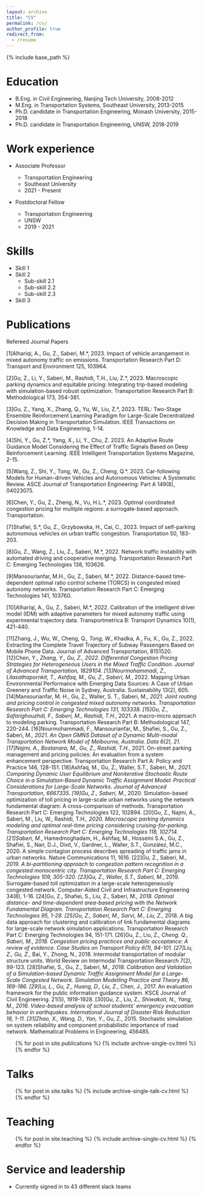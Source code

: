 ```yaml
---
layout: archive
title: "CV"
permalink: /cv/
author_profile: true
redirect_from:
  - /resume
---
```


{% include base_path %}

Education
======
* B.Eng. in Civil Engineering, Nanjing Tech University, 2008-2012
* M.Eng. in Transportation Systems, Southeast University, 2013-2015
* Ph.D. candidate	in Transportation Engineering, Monash University, 2015-2018
* Ph.D. candidate	in Transportation Engineering, UNSW, 2018-2019


Work experience
======
* Associate Professor
  * Transportation Engineering
  * Southeast University
  * 2021 - Present
    
* Postdoctoral Fellow
  * Transportation Engineering
  * UNSW
  * 2019 - 2021

  
Skills
======
* Skill 1
* Skill 2
  * Sub-skill 2.1
  * Sub-skill 2.2
  * Sub-skill 2.3
* Skill 3

Publications
======
Refereed Journal Papers

[1]Alhariqi, A., Gu, Z., Saberi, M.*, 2023. Impact of vehicle arrangement in mixed autonomy traffic on emissions. Transportation Research Part D: Transport and Environment 125, 103964.

[2]Gu, Z., Li, Y., Saberi, M., Rashidi, T.H., Liu, Z.*, 2023. Macroscopic parking dynamics and equitable pricing: Integrating trip-based modeling with simulation-based robust optimization. Transportation Research Part B: Methodological 173, 354-381.

[3]Gu, Z., Yang, X., Zhang, Q., Yu, W., Liu, Z.*, 2023. TERL: Two-Stage Ensemble Reinforcement Learning Paradigm for Large-Scale Decentralized Decision Making in Transportation Simulation. IEEE Transactions on Knowledge and Data Engineering, 1-14.

[4]Shi, Y., Gu, Z.*, Yang, X., Li, Y., Chu, Z. 2023. An Adaptive Route Guidance Model Considering the Effect of Traffic Signals Based on Deep Reinforcement Learning. IEEE Intelligent Transportation Systems Magazine, 2-15.

[5]Wang, Z., Shi, Y., Tong, W., Gu, Z., Cheng, Q.*. 2023. Car-following Models for Human-driven Vehicles and Autonomous Vehicles: A Systematic Review. ASCE Journal of Transportation Engineering: Part A 149(8), 04023075.

[6]Chen, Y., Gu, Z., Zheng, N., Vu, H.L.*, 2023. Optimal coordinated congestion pricing for multiple regions: a surrogate-based approach. Transportation.

[7]Shafiei, S.*, Gu, Z., Grzybowska, H., Cai, C., 2023. Impact of self-parking autonomous vehicles on urban traffic congestion. Transportation 50, 183-203.

[8]Gu, Z., Wang, Z., Liu, Z., Saberi, M.*, 2022. Network traffic instability with automated driving and cooperative merging. Transportation Research Part C: Emerging Technologies 138, 103626.

[9]Mansourianfar, M.H., Gu, Z., Saberi, M.*, 2022. Distance-based time-dependent optimal ratio control scheme (TORCS) in congested mixed autonomy networks. Transportation Research Part C: Emerging Technologies 141, 103760.

[10]Alhariqi, A., Gu, Z., Saberi, M.*, 2022. Calibration of the intelligent driver model (IDM) with adaptive parameters for mixed autonomy traffic using experimental trajectory data. Transportmetrica B: Transport Dynamics 10(1), 421-440.

[11]Zhang, J., Wu, W., Cheng, Q.*, Tong, W.*, Khadka, A., Fu, X., Gu, Z., 2022. Extracting the Complete Travel Trajectory of Subway Passengers Based on Mobile Phone Data. Journal of Advanced Transportation, 8151520.
[12]Chen, Y.*, Zhang, Y., Gu, Z., 2022. Differential Congestion Pricing Strategies for Heterogeneous Users in the Mixed Traffic Condition. Journal of Advanced Transportation, 1829104.
[13]Nourmohammadi, Z., Lilasathapornkit, T., Ashfaq, M., Gu, Z., Saberi, M.*, 2022. Mapping Urban Environmental Performance with Emerging Data Sources: A Case of Urban Greenery and Traffic Noise in Sydney, Australia. Sustainability 13(2), 605.
[14]Mansourianfar, M. H., Gu, Z., Waller, S. T., Saberi, M.*, 2021. Joint routing and pricing control in congested mixed autonomy networks. Transportation Research Part C: Emerging Technologies 131, 103338.
[15]Gu, Z., Safarighouzhdi, F., Saberi, M., Rashidi, T.H.*, 2021. A macro-micro approach to modeling parking. Transportation Research Part B: Methodological 147, 220-244.
[16]Nourmohammadi, F., Mansourianfar, M., Shafiei, S., Gu, Z., Saberi, M.*, 2021. An Open GMNS Dataset of a Dynamic Multi-modal Transportation Network Model of Melbourne, Australia. Data 6(2), 21.
[17]Najmi, A., Bostanara, M., Gu, Z., Rashidi, T.H.*, 2021. On-street parking management and pricing policies: An evaluation from a system enhancement perspective. Transportation Research Part A: Policy and Practice 146, 128-151.
[18]Ashfaq, M., Gu, Z., Waller, S.T., Saberi, M.*, 2021. Comparing Dynamic User Equilibrium and Noniterative Stochastic Route Choice in a Simulation-Based Dynamic Traffic Assignment Model: Practical Considerations for Large-Scale Networks. Journal of Advanced Transportation, 6667335.
[19]Gu, Z., Saberi, M.*, 2020. Simulation-based optimization of toll pricing in large-scale urban networks using the network fundamental diagram: A cross-comparison of methods. Transportation Research Part C: Emerging Technologies 122, 102894.
[20]Gu, Z., Najmi, A., Saberi, M., Liu, W., Rashidi, T.H.*, 2020. Macroscopic parking dynamics modeling and optimal real-time pricing considering cruising-for-parking. Transportation Research Part C: Emerging Technologies 118, 102714.
[21]Saberi, M.*, Hamedmoghadam, H., Ashfaq, M., Hosseini S.A., Gu, Z., Shafiei, S., Nair, D.J., Dixit, V., Gardner, L., Waller, S.T., González, M.C., 2020. A simple contagion process describes spreading of traffic jams in urban networks. Nature Communications 11, 1616.
[22]Gu, Z., Saberi, M.*, 2019. A bi-partitioning approach to congestion pattern recognition in a congested monocentric city. Transportation Research Part C: Emerging Technologies 109, 305-320.
[23]Gu, Z., Waller, S.T., Saberi, M.*, 2019. Surrogate-based toll optimization in a large-scale heterogeneously congested network. Computer-Aided Civil and Infrastructure Engineering 34(8), 1-16.
[24]Gu, Z., Shafiei, S., Liu, Z., Saberi, M.*, 2018. Optimal distance- and time-dependent area-based pricing with the Network Fundamental Diagram. Transportation Research Part C: Emerging Technologies 95, 1-28.
[25]Gu, Z., Saberi, M., Sarvi, M., Liu, Z.*, 2018. A big data approach for clustering and calibration of link fundamental diagrams for large-scale network simulation applications. Transportation Research Part C: Emerging Technologies 94, 151-171.
[26]Gu, Z., Liu, Z.*, Cheng, Q., Saberi, M., 2018. Congestion pricing practices and public acceptance: A review of evidence. Case Studies on Transport Policy 6(1), 94-101.
[27]Liu, Z., Gu, Z.*, Bai, Y., Zhong, N., 2018. Intermodal transportation of modular structure units. World Review on Intermodal Transportation Research 7(2), 99-123.
[28]Shafiei, S., Gu, Z., Saberi, M.*, 2018. Calibration and Validation of a Simulation-based Dynamic Traffic Assignment Model for a Large-Scale Congested Network. Simulation Modelling Practice and Theory 86, 169-186.
[29]Lu, L., Gu, Z., Huang, D., Liu, Z.*, Chen, J., 2017. An evaluation framework for the public information guidance system. KSCE Journal of Civil Engineering. 21(5), 1919-1928.
[30]Gu, Z., Liu, Z.*, Shiwakoti, N., Yang, M., 2016. Video-based analysis of school students’ emergency evacuation behavior in earthquakes. International Journal of Disaster Risk Reduction 18, 1-11.
[31]Zhao, X., Wang, D., Yan, Y.*, Gu, Z., 2015. Stochastic simulation on system reliability and component probabilistic importance of road network. Mathematical Problems in Engineering, 456485.
  <ul>{% for post in site.publications %}
    {% include archive-single-cv.html %}
  {% endfor %}</ul>
  
Talks
======
  <ul>{% for post in site.talks %}
    {% include archive-single-talk-cv.html %}
  {% endfor %}</ul>
  
Teaching
======
  <ul>{% for post in site.teaching %}
    {% include archive-single-cv.html %}
  {% endfor %}</ul>
  
Service and leadership
======
* Currently signed in to 43 different slack teams
